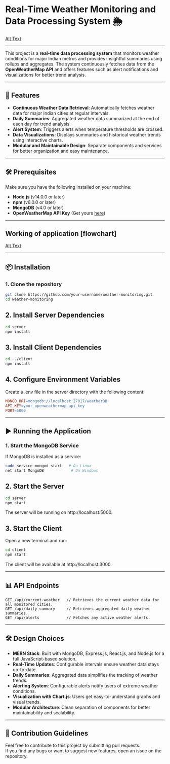 # Real-Time Weather Monitoring and Data Processing System 🌦️

[Alt Text](./images/Weather.png)

---

This project is a **real-time data processing system** that monitors weather conditions for major Indian metros and provides insightful summaries using rollups and aggregates. The system continuously fetches data from the **OpenWeatherMap API** and offers features such as alert notifications and visualizations for better trend analysis.

---

## 🚀 Features

- **Continuous Weather Data Retrieval**: Automatically fetches weather data for major Indian cities at regular intervals.
- **Daily Summaries**: Aggregated weather data summarized at the end of each day for trend analysis.
- **Alert System**: Triggers alerts when temperature thresholds are crossed.
- **Data Visualizations**: Displays summaries and historical weather trends using interactive charts.
- **Modular and Maintainable Design**: Separate components and services for better organization and easy maintenance.

---

## 🛠️ Prerequisites

Make sure you have the following installed on your machine:
- **Node.js** (v14.0.0 or later)
- **npm** (v6.0.0 or later)
- **MongoDB** (v4.0 or later)
- **OpenWeatherMap API Key** (Get yours [here](https://openweathermap.org/api))

---

## Working of application [flowchart]

[Alt Text](./images/flowchart.webp)

---

## 📦 Installation

### 1. Clone the repository
```bash
git clone https://github.com/your-username/weather-monitoring.git
cd weather-monitoring
```
## 2. Install Server Dependencies
```bash
cd server
npm install
```
## 3. Install Client Dependencies
```bash
cd ../client
npm install
```
## 4. Configure Environment Variables
Create a .env file in the server directory with the following content:
```makefile
MONGO_URI=mongodb://localhost:27017/weatherDB
API_KEY=your_openweathermap_api_key
PORT=5000
```

---

## ▶️ Running the Application
### 1. Start the MongoDB Service
If MongoDB is installed as a service:

```bash
sudo service mongod start   # On Linux
net start MongoDB            # On Windows
```
## 2. Start the Server
```bash
cd server
npm start
```
The server will be running on http://localhost:5000.

## 3. Start the Client
Open a new terminal and run:

```bash
cd client
npm start
```
The client will be available at http://localhost:3000.

---

## 📊 API Endpoints
```http
GET /api/current-weather   // Retrieves the current weather data for all monitored cities.
GET /api/daily-summary     // Retrieves aggregated daily weather summaries.
GET /api/alerts            // Fetches any active weather alerts.
```

---

## 🛠️ Design Choices
- **MERN Stack**: Built with MongoDB, Express.js, React.js, and Node.js for a full JavaScript-based solution.
- **Real-Time Updates**: Configurable intervals ensure weather data stays up-to-date.
- **Daily Summaries**: Aggregated data simplifies the tracking of weather trends.
- **Alerting System**: Configurable alerts notify users of extreme weather conditions.
- **Visualization with Chart.js**: Users get easy-to-understand graphs and visual trends.
- **Modular Architecture**: Clean separation of components for better maintainability and scalability.

---

## 📌 Contribution Guidelines
Feel free to contribute to this project by submitting pull requests.  
If you find any bugs or want to suggest new features, open an issue on the repository.
